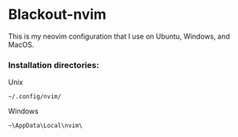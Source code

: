 # Blackout-nvim

This is my neovim configuration that I use on Ubuntu, Windows, and MacOS. 

### Installation directories:
Unix
```
~/.config/nvim/
```

Windows
```
~\AppData\Local\nvim\
```
